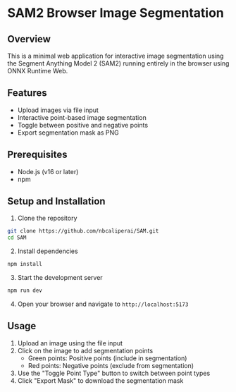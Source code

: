 # SAM2 Browser Image Segmentation

## Overview

This is a minimal web application for interactive image segmentation using the Segment Anything Model 2 (SAM2) running entirely in the browser using ONNX Runtime Web.

## Features

- Upload images via file input
- Interactive point-based image segmentation
- Toggle between positive and negative points
- Export segmentation mask as PNG

## Prerequisites

- Node.js (v16 or later)
- npm

## Setup and Installation

1. Clone the repository
```bash
git clone https://github.com/nbcaliperai/SAM.git
cd SAM
```

2. Install dependencies
```bash
npm install
```

3. Start the development server
```bash
npm run dev
```

4. Open your browser and navigate to `http://localhost:5173`

## Usage

1. Upload an image using the file input
2. Click on the image to add segmentation points
   - Green points: Positive points (include in segmentation)
   - Red points: Negative points (exclude from segmentation)
3. Use the "Toggle Point Type" button to switch between point types
4. Click "Export Mask" to download the segmentation mask
